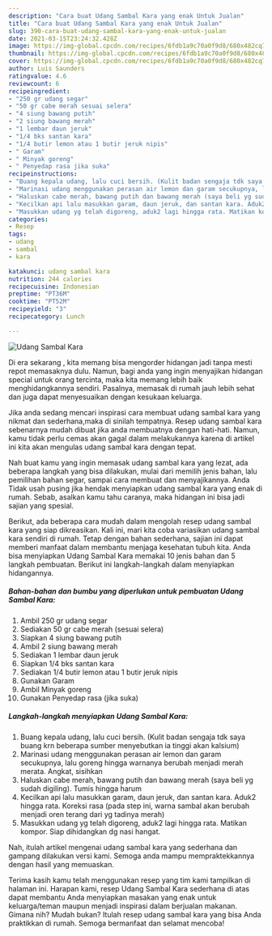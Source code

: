 ```yaml
---
description: "Cara buat Udang Sambal Kara yang enak Untuk Jualan"
title: "Cara buat Udang Sambal Kara yang enak Untuk Jualan"
slug: 390-cara-buat-udang-sambal-kara-yang-enak-untuk-jualan
date: 2021-03-15T23:24:32.428Z
image: https://img-global.cpcdn.com/recipes/6fdb1a9c70a0f9d8/680x482cq70/udang-sambal-kara-foto-resep-utama.jpg
thumbnail: https://img-global.cpcdn.com/recipes/6fdb1a9c70a0f9d8/680x482cq70/udang-sambal-kara-foto-resep-utama.jpg
cover: https://img-global.cpcdn.com/recipes/6fdb1a9c70a0f9d8/680x482cq70/udang-sambal-kara-foto-resep-utama.jpg
author: Luis Saunders
ratingvalue: 4.6
reviewcount: 6
recipeingredient:
- "250 gr udang segar"
- "50 gr cabe merah sesuai selera"
- "4 siung bawang putih"
- "2 siung bawang merah"
- "1 lembar daun jeruk"
- "1/4 bks santan kara"
- "1/4 butir lemon atau 1 butir jeruk nipis"
- " Garam"
- " Minyak goreng"
- " Penyedap rasa jika suka"
recipeinstructions:
- "Buang kepala udang, lalu cuci bersih. (Kulit badan sengaja tdk saya buang krn beberapa sumber menyebutkan ia tinggi akan kalsium)"
- "Marinasi udang menggunakan perasan air lemon dan garam secukupnya, lalu goreng hingga warnanya berubah menjadi merah merata. Angkat, sisihkan"
- "Haluskan cabe merah, bawang putih dan bawang merah (saya beli yg sudah digiling). Tumis hingga harum"
- "Kecilkan api lalu masukkan garam, daun jeruk, dan santan kara. Aduk2 hingga rata. Koreksi rasa (pada step ini, warna sambal akan berubah menjadi oren terang dari yg tadinya merah)"
- "Masukkan udang yg telah digoreng, aduk2 lagi hingga rata. Matikan kompor. Siap dihidangkan dg nasi hangat."
categories:
- Resep
tags:
- udang
- sambal
- kara

katakunci: udang sambal kara 
nutrition: 244 calories
recipecuisine: Indonesian
preptime: "PT36M"
cooktime: "PT52M"
recipeyield: "3"
recipecategory: Lunch

---
```



![Udang Sambal Kara](https://img-global.cpcdn.com/recipes/6fdb1a9c70a0f9d8/680x482cq70/udang-sambal-kara-foto-resep-utama.jpg)

Di era  sekarang , kita memang bisa mengorder hidangan jadi tanpa mesti repot memasaknya dulu. Namun, bagi anda yang ingin menyajikan hidangan special untuk orang tercinta, maka kita memang lebih baik menghidangkannya sendiri. Pasalnya, memasak di rumah jauh lebih sehat dan juga dapat menyesuaikan dengan kesukaan keluarga.

Jika anda sedang mencari inspirasi cara membuat udang sambal kara yang nikmat dan sederhana,maka di sinilah tempatnya. Resep udang sambal kara  sebenarnya mudah dibuat jika anda membuatnya dengan hati-hati. Namun, kamu tidak perlu cemas akan gagal dalam melakukannya 
karena di artikel ini kita akan mengulas udang sambal kara dengan tepat.  



Nah buat kamu yang ingin memasak udang sambal kara yang lezat, ada beberapa langkah yang bisa dilakukan, mulai dari memilih jenis bahan, lalu pemilihan bahan segar, sampai cara membuat dan menyajikannya. Anda Tidak usah pusing jika hendak menyiapkan udang sambal kara yang enak di rumah. Sebab, asalkan kamu  tahu caranya, maka hidangan ini bisa jadi sajian yang spesial.

Berikut, ada beberapa cara mudah dalam mengolah resep udang sambal kara yang siap dikreasikan. Kali ini, mari kita coba variasikan udang sambal kara sendiri di rumah. Tetap dengan bahan sederhana, sajian ini dapat memberi manfaat dalam membantu menjaga kesehatan tubuh kita. Anda bisa menyiapkan Udang Sambal Kara memakai 10 jenis bahan dan 5 langkah pembuatan. Berikut ini langkah-langkah dalam menyiapkan hidangannya.

<!--inarticleads1-->

##### Bahan-bahan dan bumbu yang diperlukan untuk pembuatan Udang Sambal Kara:

1. Ambil 250 gr udang segar
1. Sediakan 50 gr cabe merah (sesuai selera)
1. Siapkan 4 siung bawang putih
1. Ambil 2 siung bawang merah
1. Sediakan 1 lembar daun jeruk
1. Siapkan 1/4 bks santan kara
1. Sediakan 1/4 butir lemon atau 1 butir jeruk nipis
1. Gunakan  Garam
1. Ambil  Minyak goreng
1. Gunakan  Penyedap rasa (jika suka)




<!--inarticleads2-->

##### Langkah-langkah menyiapkan Udang Sambal Kara:

1. Buang kepala udang, lalu cuci bersih. (Kulit badan sengaja tdk saya buang krn beberapa sumber menyebutkan ia tinggi akan kalsium)
1. Marinasi udang menggunakan perasan air lemon dan garam secukupnya, lalu goreng hingga warnanya berubah menjadi merah merata. Angkat, sisihkan
1. Haluskan cabe merah, bawang putih dan bawang merah (saya beli yg sudah digiling). Tumis hingga harum
1. Kecilkan api lalu masukkan garam, daun jeruk, dan santan kara. Aduk2 hingga rata. Koreksi rasa (pada step ini, warna sambal akan berubah menjadi oren terang dari yg tadinya merah)
1. Masukkan udang yg telah digoreng, aduk2 lagi hingga rata. Matikan kompor. Siap dihidangkan dg nasi hangat.




Nah, itulah artikel mengenai  udang sambal kara  yang sederhana dan gampang dilakukan versi kami. Semoga anda mampu mempraktekkannya dengan hasil yang memuaskan. 

Terima kasih kamu telah menggunakan resep yang tim kami tampilkan di halaman ini. Harapan kami, resep  Udang Sambal Kara sederhana di atas dapat membantu Anda menyiapkan masakan yang enak untuk keluarga/teman maupun menjadi inspirasi dalam berjualan makanan. Gimana nih? Mudah bukan? Itulah resep udang sambal kara yang bisa Anda praktikkan di rumah. Semoga bermanfaat dan selamat mencoba!

